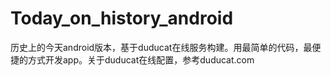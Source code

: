 Today_on_history_android
========================

历史上的今天android版本，基于duducat在线服务构建。用最简单的代码，最便捷的方式开发app。关于duducat在线配置，参考duducat.com

